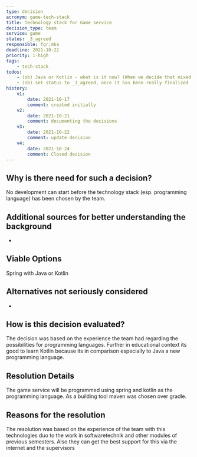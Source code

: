```yaml
---
type: decision
acronym: game-tech-stack
title: Technology stack for Game service
decision_type: team
service: game
status: _3_agreed
responsible: fgr;mba
deadline: 2021-10-22
priority: 1-high
tags: 
    - tech-stack
todos:
    - (sb) Java or Kotlin - what is it now? (When we decide that mixed language is ok, then just remove this todo)
    - (sb) set status to _3_agreed, once it has been really finalized
history:
    v1:
        date: 2021-10-17
        comment: created initially  
    v2:
        date: 2021-10-21
        comment: documenting the decisions     
    v3: 
        date: 2021-10-22
        comment: update decision 
    v4:
        date: 2021-10-24
        comment: Closed decision    
---
```


## Why is there need for such a decision?

No development can start before the technology stack (esp. programming language) has been chosen by the team.

## Additional sources for better understanding the background

-

## Viable Options

Spring with Java or Kotlin 

## Alternatives not seriously considered

-

## How is this decision evaluated?

The decision was based on the experience the team had regarding the possibilities for programming languages. Further in 
educational context its good to learn Kotlin because its in comparison especially to Java a new programming language.
 
## Resolution Details

The game service will be programmed using spring and kotlin as the programming language. As a building tool maven was chosen over gradle.

## Reasons for the resolution

The resolution was based on the experience of the team with this technologies duo to the work in softwaretechnik and other modules of previous semesters. Also they can 
get the best support for this via the internet and the supervisors
